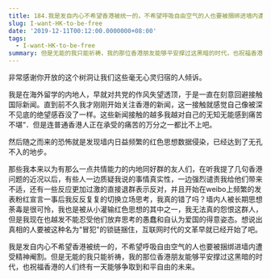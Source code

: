 ```yaml
---
title: 184.我是发自内心不希望香港被统一的，不希望呼吸自由空气的人也要被捆绑进墙内遭受精神阉割
slug: I-want-HK-to-be-free
date: '2019-12-11T00:12:00.0000000+08:00'
tags:
  - I-want-HK-to-be-free
summary: 但是无能的我只能祈祷，我的那位香港朋友能够平安撑过这黑暗的时代，也祝福香港的人们终有一天能够争取到和平自由的未来。
---
```

非常感谢你开放的这个树洞让我们这些毫无心灵归宿的人倾诉。



我是在海外留学的内地人，早就对共党的作风失望透顶，于是一直在刻意回避接触国际新闻。直到前不久我才刚刚开始关注香港的新闻，这一接触就感觉自己像被深不见底的绝望感吞没了一样。这些新闻接触的越多我越对自己的无知无能感到痛苦不堪“．但是连普通香港人正在承受的痛苦的万分之一都比不上吧。



然后随之而来的恐怖就是发现墙内日益频繁的红色思想数据侵染，已经达到了无孔不入的地步。

那些我本来以为有那么一点共情能力的内地同好群的友人们，在听我提了几句香港问题的近况以后，有些人一边质疑我说的事情真实性，一边强烈谴责我给他们带来不适，还有一些反应更加过激的直接退群表示反对，并且开始在weibo上频繁的发表粉红宣言一事后我反反复复的切换立场思考，我真的错了吗？墙内人被长期思想荼毒是很可怜，我也是被从小灌输红色思想的其中之一，我无法真的怨恨这群人，但是我现在也越发不能忍受他们放弃思考的愚蠢和自认为爱国的得意姿态。想说出真相的人要被这种名为“冒犯"的锁链捆住，互联网时代的文革早就已经开始了吧。



我是发自内心不希望香港被统一的，不希望呼吸自由空气的人也要被捆绑进墙内遭受精神阉割。但是无能的我只能祈祷，我的那位香港朋友能够平安撑过这黑暗的时代，也祝福香港的人们终有一天能够争取到和平自由的未来。
